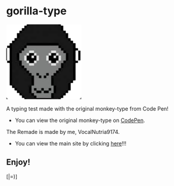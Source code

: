 # gorilla-type
![gorilla-icon](gorllia-icon.png)


A typing test made with the original monkey-type from Code Pen!

- You can view the original monkey-type on [CodePen](https://codepen.io/Miodec/pen/wvaQQRR/).

The Remade is made by me, VocalNutria9174.

- You can view the main site by clicking [here](https://vocalnutria9174.github.io/gorilla-type/)!!!

## Enjoy!
[|=)]

